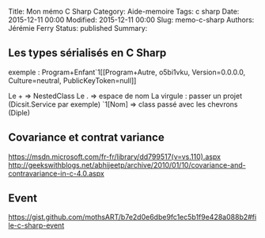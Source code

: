 Title: Mon mémo C Sharp
Category: Aide-memoire
Tags: c sharp
Date: 2015-12-11 00:00
Modified: 2015-12-11 00:00
Slug: memo-c-sharp
Authors: Jérémie Ferry
Status: published
Summary:

## Les types sérialisés en C Sharp

exemple : Program+Enfant`1[[Program+Autre, o5bi1vku, Version=0.0.0.0, Culture=neutral, PublicKeyToken=null]]

Le + => NestedClass
Le . => espace de nom
La virgule : passer un projet (Dicsit.Service par exemple)
`1[Nom] => class passé avec les chevrons (Diple)

## Covariance et contrat variance

https://msdn.microsoft.com/fr-fr/library/dd799517(v=vs.110).aspx
http://geekswithblogs.net/abhijeetp/archive/2010/01/10/covariance-and-contravariance-in-c-4.0.aspx

## Event

https://gist.github.com/mothsART/b7e2d0e6dbe9fc1ec5b1f9e428a088b2#file-c-sharp-event
